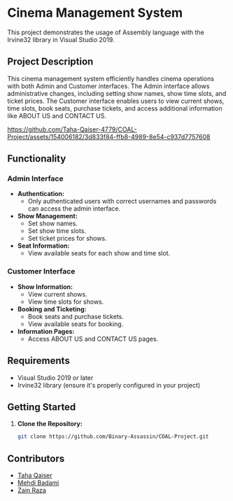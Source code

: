 # Cinema Management System

This project demonstrates the usage of Assembly language with the Irvine32 library in Visual Studio 2019.

## Project Description
This cinema management system efficiently handles cinema operations with both Admin and Customer interfaces. The Admin interface allows administrative changes, including setting show names, show time slots, and ticket prices. The Customer interface enables users to view current shows, time slots, book seats, purchase tickets, and access additional information like ABOUT US and CONTACT US.


https://github.com/Taha-Qaiser-4779/COAL-Project/assets/154006182/3d833f84-ffb8-4989-8e54-c937d7757608


## Functionality
### Admin Interface
- **Authentication:**
  - Only authenticated users with correct usernames and passwords can access the admin interface.
- **Show Management:**
  - Set show names.
  - Set show time slots.
  - Set ticket prices for shows.
- **Seat Information:**
  - View available seats for each show and time slot.

### Customer Interface
- **Show Information:**
  - View current shows.
  - View time slots for shows.
- **Booking and Ticketing:**
  - Book seats and purchase tickets.
  - View available seats for booking.
- **Information Pages:**
  - Access ABOUT US and CONTACT US pages.

## Requirements

- Visual Studio 2019 or later
- Irvine32 library (ensure it's properly configured in your project)

## Getting Started

1. **Clone the Repository:**
   ```bash
   git clone https://github.com/Binary-Assassin/COAL-Project.git


## Contributors

- [Taha Qaiser](https://github.com/MONO-C1oud)
- [Mehdi Badami](https://github.com/Binary-Assassin)
- [Zain Raza](https://github.com/0xZainRaza/)
